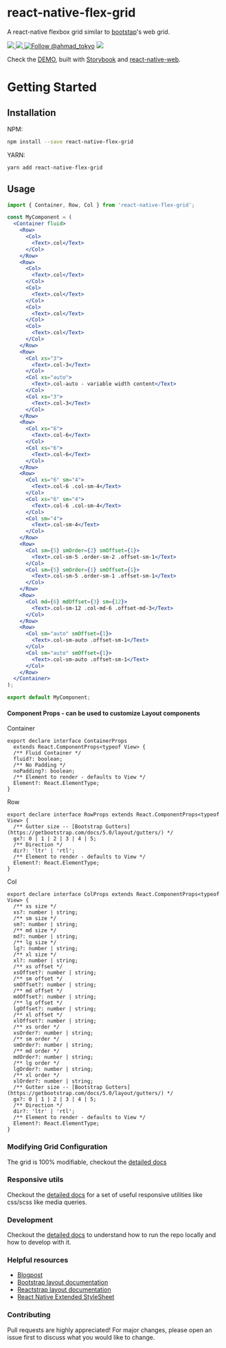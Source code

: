 # react-native-flex-grid

A react-native flexbox grid similar to [bootstap](https://getbootstrap.com)'s web grid.

<a href="https://npmjs.com/package/react-native-flex-grid">
  <img src="https://img.shields.io/npm/v/react-native-flex-grid.svg"></img>
  <img src="https://img.shields.io/npm/dt/react-native-flex-grid.svg"></img>
</a>
<a href="https://twitter.com/intent/follow?screen_name=ahmad_tokyo"><img src="https://img.shields.io/twitter/follow/ahmad_tokyo.svg?label=Follow%20@ahmad_tokyo" alt="Follow @ahmad_tokyo"></img></a>

<a href="https://react-native-flex-grid.netlify.app">
<img src="https://i.imgur.com/VWFX2r6.png"></img>
</a>

Check the [DEMO](https://react-native-flex-grid.netlify.app), built with [Storybook](https://storybook.js.org) and [react-native-web](https://necolas.github.io/react-native-web).

# Getting Started

## Installation

NPM:

```bash
npm install --save react-native-flex-grid
```

YARN:

```bash
yarn add react-native-flex-grid
```

## Usage

```jsx
import { Container, Row, Col } from 'react-native-flex-grid';

const MyComponent = (
  <Container fluid>
    <Row>
      <Col>
        <Text>.col</Text>
      </Col>
    </Row>
    <Row>
      <Col>
        <Text>.col</Text>
      </Col>
      <Col>
        <Text>.col</Text>
      </Col>
      <Col>
        <Text>.col</Text>
      </Col>
      <Col>
        <Text>.col</Text>
      </Col>
    </Row>
    <Row>
      <Col xs="3">
        <Text>.col-3</Text>
      </Col>
      <Col xs="auto">
        <Text>.col-auto - variable width content</Text>
      </Col>
      <Col xs="3">
        <Text>.col-3</Text>
      </Col>
    </Row>
    <Row>
      <Col xs="6">
        <Text>.col-6</Text>
      </Col>
      <Col xs="6">
        <Text>.col-6</Text>
      </Col>
    </Row>
    <Row>
      <Col xs="6" sm="4">
        <Text>.col-6 .col-sm-4</Text>
      </Col>
      <Col xs="6" sm="4">
        <Text>.col-6 .col-sm-4</Text>
      </Col>
      <Col sm="4">
        <Text>.col-sm-4</Text>
      </Col>
    </Row>
    <Row>
      <Col sm={5} smOrder={2} smOffset={1}>
        <Text>.col-sm-5 .order-sm-2 .offset-sm-1</Text>
      </Col>
      <Col sm={5} smOrder={1} smOffset={1}>
        <Text>.col-sm-5 .order-sm-1 .offset-sm-1</Text>
      </Col>
    </Row>
    <Row>
      <Col md={6} mdOffset={3} sm={12}>
        <Text>.col-sm-12 .col-md-6 .offset-md-3</Text>
      </Col>
    </Row>
    <Row>
      <Col sm="auto" smOffset={1}>
        <Text>.col-sm-auto .offset-sm-1</Text>
      </Col>
      <Col sm="auto" smOffset={1}>
        <Text>.col-sm-auto .offset-sm-1</Text>
      </Col>
    </Row>
  </Container>
);

export default MyComponent;
```

#### Component Props - can be used to customize Layout components

Container

```tsx
export declare interface ContainerProps
  extends React.ComponentProps<typeof View> {
  /** Fluid Container */
  fluid?: boolean;
  /** No Padding */
  noPadding?: boolean;
  /** Element to render - defaults to View */
  Element?: React.ElementType;
}
```

Row

```tsx
export declare interface RowProps extends React.ComponentProps<typeof View> {
  /** Gutter size -- [Bootstrap Gutters](https://getbootstrap.com/docs/5.0/layout/gutters/) */
  gx?: 0 | 1 | 2 | 3 | 4 | 5;
  /** Direction */
  dir?: 'ltr' | 'rtl';
  /** Element to render - defaults to View */
  Element?: React.ElementType;
}
```

Col

```tsx
export declare interface ColProps extends React.ComponentProps<typeof View> {
  /** xs size */
  xs?: number | string;
  /** sm size */
  sm?: number | string;
  /** md size */
  md?: number | string;
  /** lg size */
  lg?: number | string;
  /** xl size */
  xl?: number | string;
  /** xs offset */
  xsOffset?: number | string;
  /** sm offset */
  smOffset?: number | string;
  /** md offset */
  mdOffset?: number | string;
  /** lg offset */
  lgOffset?: number | string;
  /** xl offset */
  xlOffset?: number | string;
  /** xs order */
  xsOrder?: number | string;
  /** sm order */
  smOrder?: number | string;
  /** md order */
  mdOrder?: number | string;
  /** lg order */
  lgOrder?: number | string;
  /** xl order */
  xlOrder?: number | string;
  /** Gutter size -- [Bootstrap Gutters](https://getbootstrap.com/docs/5.0/layout/gutters/) */
  gx?: 0 | 1 | 2 | 3 | 4 | 5;
  /** Direction */
  dir?: 'ltr' | 'rtl';
  /** Element to render - defaults to View */
  Element?: React.ElementType;
}
```

### Modifying Grid Configuration

The grid is 100% modifiable, checkout the [detailed docs](https://react-native-flex-grid.netlify.app/?path=/story/utils-grid--page)

### Responsive utils

Checkout the [detailed docs](https://react-native-flex-grid.netlify.app/?path=/story/utils-responsive--page) for a set of useful responsive utilities like css/scss like media queries.

### Development

Checkout the [detailed docs](https://react-native-flex-grid.netlify.app/?path=/story/development--page) to understand how to run the repo locally and how to develop with it.

### Helpful resources

- [Blogpost](https://www.notion.so/ahmedtokyo/React-Native-Flex-Grid-6932aa014d274ae7940595664873b7dd)
- [Bootstrap layout documentation](https://getbootstrap.com/docs/5.0/layout)
- [Reactstrap layout documentation](https://reactstrap.github.io/?path=/docs/components-layout--layout)
- [React Native Extended StyleSheet](https://github.com/vitalets/react-native-extended-stylesheet)

### Contributing

Pull requests are highly appreciated! For major changes, please open an issue first to discuss what you would like to change.
